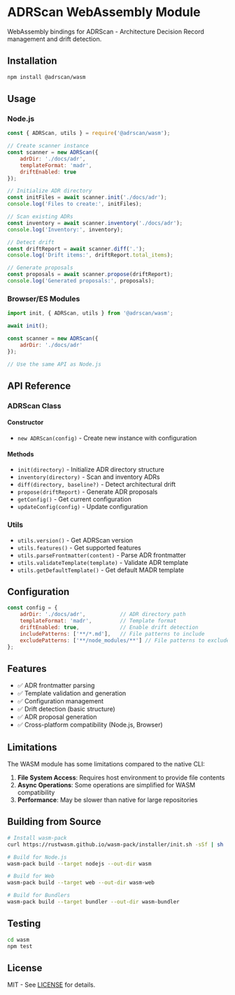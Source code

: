 # ADRScan WebAssembly Module

WebAssembly bindings for ADRScan - Architecture Decision Record management and drift detection.

## Installation

```bash
npm install @adrscan/wasm
```

## Usage

### Node.js

```javascript
const { ADRScan, utils } = require('@adrscan/wasm');

// Create scanner instance
const scanner = new ADRScan({
    adrDir: './docs/adr',
    templateFormat: 'madr',
    driftEnabled: true
});

// Initialize ADR directory
const initFiles = await scanner.init('./docs/adr');
console.log('Files to create:', initFiles);

// Scan existing ADRs
const inventory = await scanner.inventory('./docs/adr');
console.log('Inventory:', inventory);

// Detect drift
const driftReport = await scanner.diff('.');
console.log('Drift items:', driftReport.total_items);

// Generate proposals
const proposals = await scanner.propose(driftReport);
console.log('Generated proposals:', proposals);
```

### Browser/ES Modules

```javascript
import init, { ADRScan, utils } from '@adrscan/wasm';

await init();

const scanner = new ADRScan({
    adrDir: './docs/adr'
});

// Use the same API as Node.js
```

## API Reference

### ADRScan Class

#### Constructor
- `new ADRScan(config)` - Create new instance with configuration

#### Methods
- `init(directory)` - Initialize ADR directory structure
- `inventory(directory)` - Scan and inventory ADRs
- `diff(directory, baseline?)` - Detect architectural drift
- `propose(driftReport)` - Generate ADR proposals
- `getConfig()` - Get current configuration
- `updateConfig(config)` - Update configuration

### Utils

- `utils.version()` - Get ADRScan version
- `utils.features()` - Get supported features
- `utils.parseFrontmatter(content)` - Parse ADR frontmatter
- `utils.validateTemplate(template)` - Validate ADR template
- `utils.getDefaultTemplate()` - Get default MADR template

## Configuration

```javascript
const config = {
    adrDir: './docs/adr',           // ADR directory path
    templateFormat: 'madr',         // Template format
    driftEnabled: true,             // Enable drift detection
    includePatterns: ['**/*.md'],   // File patterns to include
    excludePatterns: ['**/node_modules/**'] // File patterns to exclude
};
```

## Features

- ✅ ADR frontmatter parsing
- ✅ Template validation and generation
- ✅ Configuration management
- ✅ Drift detection (basic structure)
- ✅ ADR proposal generation
- ✅ Cross-platform compatibility (Node.js, Browser)

## Limitations

The WASM module has some limitations compared to the native CLI:

1. **File System Access**: Requires host environment to provide file contents
2. **Async Operations**: Some operations are simplified for WASM compatibility
3. **Performance**: May be slower than native for large repositories

## Building from Source

```bash
# Install wasm-pack
curl https://rustwasm.github.io/wasm-pack/installer/init.sh -sSf | sh

# Build for Node.js
wasm-pack build --target nodejs --out-dir wasm

# Build for Web
wasm-pack build --target web --out-dir wasm-web

# Build for Bundlers
wasm-pack build --target bundler --out-dir wasm-bundler
```

## Testing

```bash
cd wasm
npm test
```

## License

MIT - See [LICENSE](../LICENSE) for details.